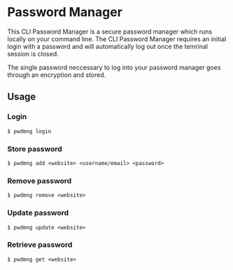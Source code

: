 # Password Manager

This CLI Password Manager is a secure password manager which runs locally on your command line. The CLI Password Manager requires 
an initial login with a password and will automatically log out once the temrinal session is closed.

The single password neccessary to log into your password manager goes through an encryption and stored. 

## Usage
### Login 
```
$ pwdmng login
```
### Store password
```
$ pwdmng add <website> <username/email> <password>
```
### Remove password
```
$ pwdmng remove <website>
```
### Update password
```
$ pwdmng update <website>
```
### Retrieve password
```
$ pwdmng get <website>
```